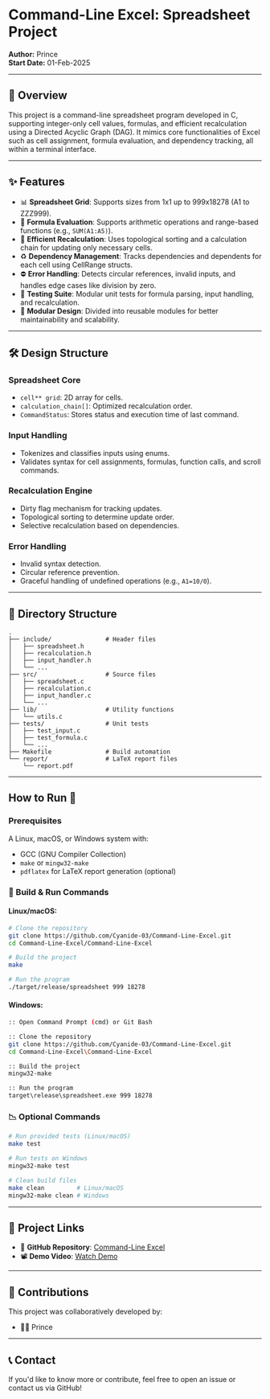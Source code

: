 # Command-Line Excel: Spreadsheet Project

**Author:** Prince\
**Start Date:** 01-Feb-2025

---

## 📌 Overview

This project is a command-line spreadsheet program developed in C, supporting integer-only cell values, formulas, and efficient recalculation using a Directed Acyclic Graph (DAG). It mimics core functionalities of Excel such as cell assignment, formula evaluation, and dependency tracking, all within a terminal interface.

---

## ✨ Features

- 📊 **Spreadsheet Grid**: Supports sizes from 1x1 up to 999x18278 (A1 to ZZZ999).
- 🔗 **Formula Evaluation**: Supports arithmetic operations and range-based functions (e.g., `SUM(A1:A5)`).
- 🔄 **Efficient Recalculation**: Uses topological sorting and a calculation chain for updating only necessary cells.
- ♻️ **Dependency Management**: Tracks dependencies and dependents for each cell using CellRange structs.
- ⛔ **Error Handling**: Detects circular references, invalid inputs, and handles edge cases like division by zero.
- 🧪 **Testing Suite**: Modular unit tests for formula parsing, input handling, and recalculation.
- 🧱 **Modular Design**: Divided into reusable modules for better maintainability and scalability.

---

## 🛠️ Design Structure

### Spreadsheet Core

- `cell** grid`: 2D array for cells.
- `calculation_chain[]`: Optimized recalculation order.
- `CommandStatus`: Stores status and execution time of last command.

### Input Handling

- Tokenizes and classifies inputs using enums.
- Validates syntax for cell assignments, formulas, function calls, and scroll commands.

### Recalculation Engine

- Dirty flag mechanism for tracking updates.
- Topological sorting to determine update order.
- Selective recalculation based on dependencies.

### Error Handling

- Invalid syntax detection.
- Circular reference prevention.
- Graceful handling of undefined operations (e.g., `A1=10/0`).

---

## 🤩 Directory Structure

```plaintext
.
├── include/               # Header files
│   ├── spreadsheet.h
│   ├── recalculation.h
│   ├── input_handler.h
│   └── ...
├── src/                   # Source files
│   ├── spreadsheet.c
│   ├── recalculation.c
│   ├── input_handler.c
│   └── ...
├── lib/                   # Utility functions
│   └── utils.c
├── tests/                 # Unit tests
│   ├── test_input.c
│   ├── test_formula.c
│   └── ...
├── Makefile               # Build automation
└── report/                # LaTeX report files
    └── report.pdf
```

---

## How to Run 🚀

### Prerequisites

A Linux, macOS, or Windows system with:
- GCC (GNU Compiler Collection)
- `make` or `mingw32-make`
- `pdflatex` for LaTeX report generation (optional)


### 🔢 Build & Run Commands

#### Linux/macOS:
```bash
# Clone the repository
git clone https://github.com/Cyanide-03/Command-Line-Excel.git
cd Command-Line-Excel/Command-Line-Excel

# Build the project
make

# Run the program
./target/release/spreadsheet 999 18278
```

#### Windows:
```bash
:: Open Command Prompt (cmd) or Git Bash

:: Clone the repository
git clone https://github.com/Cyanide-03/Command-Line-Excel.git
cd Command-Line-Excel\Command-Line-Excel

:: Build the project
mingw32-make

:: Run the program
target\release\spreadsheet.exe 999 18278
```

### 📉 Optional Commands
```bash
# Run provided tests (Linux/macOS)
make test

# Run tests on Windows
mingw32-make test

# Clean build files
make clean         # Linux/macOS
mingw32-make clean # Windows
```

---

## 🔗 Project Links

- 📁 **GitHub Repository**: [Command-Line Excel](https://github.com/Cyanide-03/Command-Line-Excel)
- 📽️ **Demo Video**: [Watch Demo](https://csciitd-my.sharepoint.com/:v:/g/personal/ph1221248_iitd_ac_in/EYGqIFa5qNRIl2LBnGHC8h8BVRATkNtxBRx4TYOI_3kHiQ?e=2s2BGr)

---

## 📣 Contributions

This project was collaboratively developed by:

- 👨‍💻 Prince

---

## 📞 Contact

If you'd like to know more or contribute, feel free to open an issue or contact us via GitHub!


